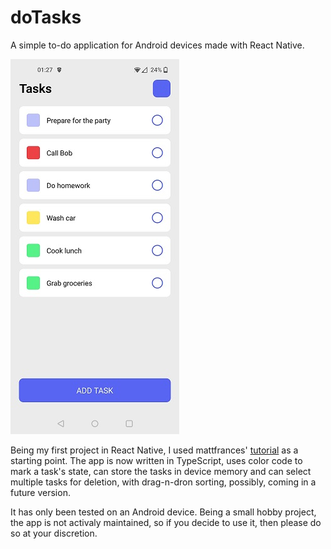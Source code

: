 # doTasks
A simple to-do application for Android devices made with React Native.

![Showcase](./assets/showcase.jpg "The app")

Being my first project in React Native, I used mattfrances' [tutorial](https://github.com/mattfrances/simpleReactNativeTodoList) as a starting point. The app is now written in TypeScript, uses color code to mark a task's state, can store the tasks in device memory and can select multiple tasks for deletion, with drag-n-dron sorting, possibly, coming in a future version. 

It has only been tested on an Android device. Being a small hobby project, the app is not activaly maintained, so if you decide to use it, then please do so at your discretion.
